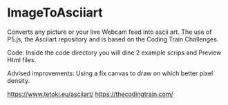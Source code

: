 # ImageToAsciiart
Converts any picture or your live Webcam feed into ascii art.  The use of P5.js, the Asciiart repository and is based on the Coding Train Challenges. 

Code: Inside the code directory you will dine 2 example scrips and Preview Html files. 

Advised improvements: Using a fix canvas to draw on which better pixel density.

https://www.tetoki.eu/asciiart/
https://thecodingtrain.com/
